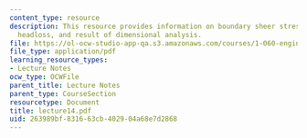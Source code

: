 ```yaml
---
content_type: resource
description: This resource provides information on boundary sheer stress and frictional
  headloss, and result of dimensional analysis.
file: https://ol-ocw-studio-app-qa.s3.amazonaws.com/courses/1-060-engineering-mechanics-ii-spring-2006/263989bf831663cb402904a68e7d2868_lecture14.pdf
file_type: application/pdf
learning_resource_types:
- Lecture Notes
ocw_type: OCWFile
parent_title: Lecture Notes
parent_type: CourseSection
resourcetype: Document
title: lecture14.pdf
uid: 263989bf-8316-63cb-4029-04a68e7d2868
---
```


